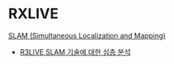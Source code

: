 # RXLIVE
[SLAM (Simultaneous Localization and Mapping)](../index.md)
- [R3LIVE SLAM 기술에 대한 심층 분석](R3LIVE.md)
